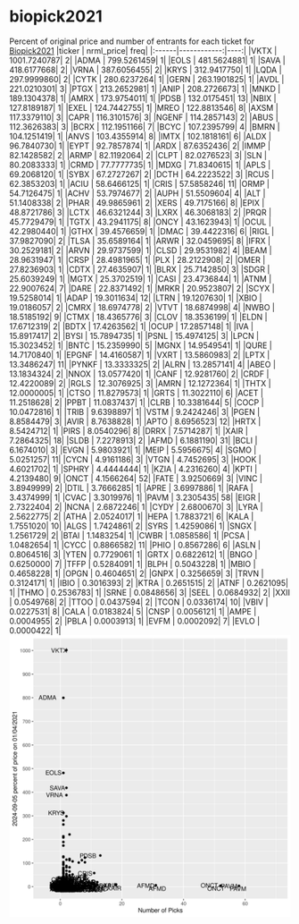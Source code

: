 # biopick2021
Percent of original price and number of entrants for each ticket for [Biopick2021](https://twitter.com/hashtag/Biopick2021)
|ticker |   nrml_price| freq|
|:------|------------:|----:|
|VKTX   | 1001.7240787|    2|
|ADMA   |  799.5261459|    1|
|EOLS   |  481.5624881|    1|
|SAVA   |  418.6177668|    2|
|VRNA   |  387.6056455|    2|
|KRYS   |  312.9417750|    1|
|LQDA   |  297.9999860|    2|
|CYTK   |  280.6237264|    1|
|GERN   |  263.1901825|    1|
|AVDL   |  221.0210301|    3|
|PTGX   |  213.2652981|    1|
|ANIP   |  208.2726673|    1|
|MNKD   |  189.1304378|    1|
|AMRX   |  173.9754011|    1|
|PDSB   |  132.0175451|   13|
|NBIX   |  127.8189187|    1|
|EXEL   |  124.7442755|    1|
|MREO   |  122.8813546|    8|
|AXSM   |  117.3379110|    3|
|CAPR   |  116.3101576|    3|
|NGENF  |  114.2857143|    2|
|ABUS   |  112.3626383|    3|
|BCRX   |  112.1951166|    7|
|BCYC   |  107.2395799|    4|
|BMRN   |  104.1251419|    1|
|ANVS   |  103.4355914|    8|
|IMTX   |  102.1818161|    6|
|ALDX   |   96.7840730|    1|
|EYPT   |   92.7857874|    1|
|ARDX   |   87.6352436|    2|
|IMMP   |   82.1428582|    2|
|ARMP   |   82.1192064|    2|
|CLPT   |   82.0276523|    3|
|SLN    |   80.2083333|    1|
|CRMD   |   77.7777735|    1|
|MDXG   |   71.8340615|    1|
|APLS   |   69.2068120|    1|
|SYBX   |   67.2727267|    2|
|DCTH   |   64.2223522|    3|
|RCUS   |   62.3853203|    1|
|ACIU   |   58.6466125|    1|
|CRIS   |   57.5858246|   11|
|ORMP   |   54.7126475|    1|
|ACHV   |   53.7974677|    2|
|AUPH   |   51.5509604|    4|
|ALT    |   51.1408338|    2|
|PHAR   |   49.9865961|    2|
|XERS   |   49.7175166|    8|
|EPIX   |   48.8721786|    3|
|LCTX   |   46.6321244|    3|
|LXRX   |   46.3068183|    2|
|PRQR   |   45.7729479|    1|
|TGTX   |   43.2941175|    8|
|ONCY   |   43.1623943|    1|
|OCUL   |   42.2980440|    1|
|GTHX   |   39.4576659|    1|
|DMAC   |   39.4422316|    6|
|RIGL   |   37.9827090|    2|
|TLSA   |   35.6589164|    1|
|ARWR   |   32.0459695|    8|
|IFRX   |   30.2529181|    2|
|ARVN   |   29.9737599|    1|
|CLSD   |   29.9531982|    4|
|BEAM   |   28.9631947|    1|
|CRSP   |   28.4981965|    1|
|PLX    |   28.2122908|    2|
|OMER   |   27.8236903|    1|
|CDTX   |   27.4635907|    1|
|BLRX   |   25.7142850|    3|
|SDGR   |   25.6039249|    1|
|MGTX   |   25.3702519|    1|
|CASI   |   23.4736844|    1|
|ATNM   |   22.9007624|    7|
|DARE   |   22.8371492|    1|
|MRKR   |   20.9523807|    2|
|SCYX   |   19.5258014|    1|
|ADAP   |   19.3011634|   12|
|LTRN   |   19.1207630|    1|
|XBIO   |   19.0186057|    2|
|CMRX   |   18.6974778|    2|
|VTVT   |   18.6874998|    4|
|NWBO   |   18.5185192|    9|
|CTMX   |   18.4365776|    3|
|CLOV   |   18.3536199|    1|
|ELDN   |   17.6712319|    2|
|BDTX   |   17.4263562|    1|
|OCUP   |   17.2857148|    1|
|IVA    |   15.8917417|    2|
|BYSI   |   15.7894735|    1|
|PSNL   |   15.4974125|    3|
|LPCN   |   15.3023452|    1|
|BNTC   |   15.2359990|    5|
|MGNX   |   14.9549541|    1|
|QURE   |   14.7170840|    1|
|EPGNF  |   14.4160587|    1|
|VXRT   |   13.5860983|    2|
|LPTX   |   13.3486247|   11|
|PYNKF  |   13.3333325|    2|
|ALRN   |   13.2857141|    4|
|ABEO   |   13.1834324|    2|
|NNOX   |   13.0577420|    1|
|CANF   |   12.9281760|    2|
|CRDF   |   12.4220089|    2|
|RGLS   |   12.3076925|    3|
|AMRN   |   12.1272364|    1|
|THTX   |   12.0000005|    1|
|CTSO   |   11.8279573|    1|
|GRTS   |   11.3022110|    6|
|ACET   |   11.2518628|    2|
|PPBT   |   11.0837437|    1|
|CLRB   |   10.3381644|    5|
|COCP   |   10.0472816|    1|
|TRIB   |    9.6398897|    1|
|VSTM   |    9.2424246|    3|
|PGEN   |    8.8584479|    3|
|AVIR   |    8.7638828|    1|
|APTO   |    8.6956523|   12|
|HRTX   |    8.5424712|    1|
|PIRS   |    8.0540296|    8|
|DRRX   |    7.5714287|    1|
|XAIR   |    7.2864325|   18|
|SLDB   |    7.2278913|    2|
|AFMD   |    6.1881190|   31|
|BCLI   |    6.1674010|    3|
|EVGN   |    5.9803921|    1|
|MEIP   |    5.5956675|    4|
|SGMO   |    5.0251257|   11|
|CYCN   |    4.9161186|    3|
|VTGN   |    4.7452695|    3|
|HOOK   |    4.6021702|    1|
|SPHRY  |    4.4444444|    1|
|KZIA   |    4.2316260|    4|
|KPTI   |    4.2139480|    9|
|ONCT   |    4.1566264|   52|
|FATE   |    3.9250669|    3|
|VINC   |    3.8949999|    2|
|DTIL   |    3.7666285|    1|
|APRE   |    3.6997886|    1|
|RAFA   |    3.4374999|    1|
|CVAC   |    3.3019976|    1|
|PAVM   |    3.2305435|   58|
|EIGR   |    2.7322404|    2|
|NCNA   |    2.6872246|    1|
|CYDY   |    2.6800670|    3|
|LYRA   |    2.5622775|    2|
|ATHA   |    2.0524017|    1|
|HEPA   |    1.7883721|    6|
|KALA   |    1.7551020|   10|
|ALGS   |    1.7424861|    2|
|SYRS   |    1.4259086|    1|
|SNGX   |    1.2561729|    2|
|BTAI   |    1.1483254|    1|
|CWBR   |    1.0858586|    1|
|PCSA   |    1.0482654|    1|
|CYCC   |    0.8866582|   11|
|PHIO   |    0.8567286|    6|
|ASLN   |    0.8064516|    3|
|YTEN   |    0.7729061|    1|
|GRTX   |    0.6822612|    1|
|BNGO   |    0.6250000|    7|
|TFFP   |    0.5284091|    1|
|BLPH   |    0.5043228|    1|
|MBIO   |    0.4658228|    1|
|OPGN   |    0.4604651|    2|
|GNPX   |    0.3256659|    3|
|TRVN   |    0.3124171|    1|
|IBIO   |    0.3016393|    2|
|KTRA   |    0.2651515|    2|
|ATNF   |    0.2621095|    1|
|THMO   |    0.2536783|    1|
|SRNE   |    0.0848656|    3|
|SEEL   |    0.0684932|    2|
|XXII   |    0.0549768|    2|
|TTOO   |    0.0437594|    2|
|TCON   |    0.0336174|   10|
|VBIV   |    0.0227531|    8|
|CALA   |    0.0183824|    5|
|CNSP   |    0.0056121|    1|
|AMPE   |    0.0004955|    2|
|PBLA   |    0.0003913|    1|
|EVFM   |    0.0002092|    7|
|EVLO   |    0.0000422|    1|
![retvspicks](biopicks.png?raw=true)
